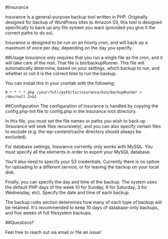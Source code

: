 #Insurance

Insurance is a general-purpose backup tool written in PHP. Originally designed for backup of WordPress sites to
Amazon S3, this tool is designed specifically to back up any file system you want (provided you give it the correct
paths to do so).

Insurance is designed to be run on an hourly cron, and will back up a maximum of once per day, depending on the day
you specify.

##Usage
Insurance only requires that you run a single file as the cron, and it will take care of the rest. That file is
bin/backupRunner. This file will automatically determine, based on your settings, which backup to run, and whether or
not it is the correct time to run the backup.

You can install this in your crontab with the following:

~~~
0 * * * * php /your/full/path/to/insurance/bin/backupRunner > /dev/null 2>&1
~~~

##Configuration
The configuration of Insurance is handled by copying the config.php-init file to config.php in the Insurance root
directory.

In this file, you must set the file names or paths you wish to back up (Insurance will seek files recursively), and
you can also specify certain files to exclude (e.g. the wp-content/cache directory should always be excluded).

For database settings, Insurance currently only works with MySQL. You must specify all the elements in order to export
your MySQL database.

You'll also need to specify your S3 credentials. Currently there is no option for uploading to a different service, or
for leaving the backup on your local disk.

Finally, you can specify the day and time of the backup. The system uses the default PHP days of the week (0 for Sunday,
6 for Saturday, 3 for Wednesday, etc). Specify the date and time of each backup.

The backup rules section determines how many of each type of backup will be retained. It's recommended to keep 10 days
of database-only backups, and five weeks of full filesystem backups.

##Questions?

Feel free to reach out via email or file an issue!